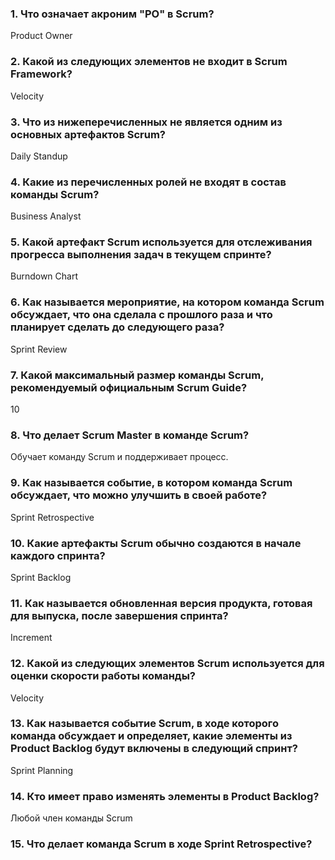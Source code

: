 ### 1. Что означает акроним "PO" в Scrum?
Product Owner
### 2. Какой из следующих элементов не входит в Scrum Framework?
Velocity
### 3. Что из нижеперечисленных не является одним из основных артефактов Scrum?
Daily Standup
### 4. Какие из перечисленных ролей не входят в состав команды Scrum?
Business Analyst
### 5. Какой артефакт Scrum используется для отслеживания прогресса выполнения задач в текущем спринте?
Burndown Chart
### 6. Как называется мероприятие, на котором команда Scrum обсуждает, что она сделала с прошлого раза и что планирует сделать до следующего раза?
Sprint Review
### 7. Какой максимальный размер команды Scrum, рекомендуемый официальным Scrum Guide?
10
### 8. Что делает Scrum Master в команде Scrum?
Обучает команду Scrum и поддерживает процесс.
### 9. Как называется событие, в котором команда Scrum обсуждает, что можно улучшить в своей работе?
Sprint Retrospective
### 10. Какие артефакты Scrum обычно создаются в начале каждого спринта?
Sprint Backlog
### 11. Как называется обновленная версия продукта, готовая для выпуска, после завершения спринта?  
Increment
### 12. Какой из следующих элементов Scrum используется для оценки скорости работы команды?
Velocity
### 13. Как называется событие Scrum, в ходе которого команда обсуждает и определяет, какие элементы из Product Backlog будут включены в следующий спринт?
Sprint Planning
### 14. Кто имеет право изменять элементы в Product Backlog?
Любой член команды Scrum
### 15. Что делает команда Scrum в ходе Sprint Retrospective?
